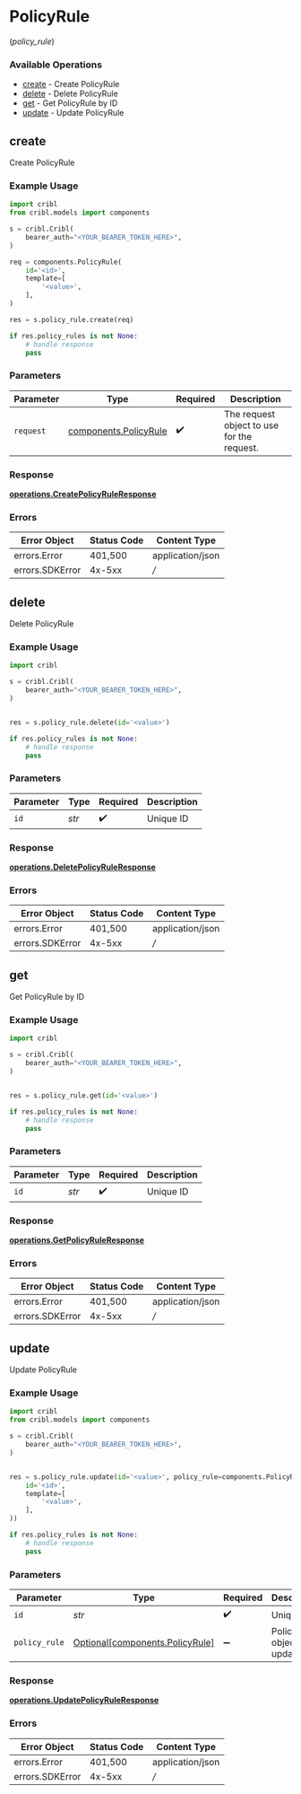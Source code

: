 # PolicyRule
(*policy_rule*)

### Available Operations

* [create](#create) - Create PolicyRule
* [delete](#delete) - Delete PolicyRule
* [get](#get) - Get PolicyRule by ID
* [update](#update) - Update PolicyRule

## create

Create PolicyRule

### Example Usage

```python
import cribl
from cribl.models import components

s = cribl.Cribl(
    bearer_auth="<YOUR_BEARER_TOKEN_HERE>",
)

req = components.PolicyRule(
    id='<id>',
    template=[
        '<value>',
    ],
)

res = s.policy_rule.create(req)

if res.policy_rules is not None:
    # handle response
    pass
```

### Parameters

| Parameter                                                      | Type                                                           | Required                                                       | Description                                                    |
| -------------------------------------------------------------- | -------------------------------------------------------------- | -------------------------------------------------------------- | -------------------------------------------------------------- |
| `request`                                                      | [components.PolicyRule](../../models/components/policyrule.md) | :heavy_check_mark:                                             | The request object to use for the request.                     |


### Response

**[operations.CreatePolicyRuleResponse](../../models/operations/createpolicyruleresponse.md)**
### Errors

| Error Object     | Status Code      | Content Type     |
| ---------------- | ---------------- | ---------------- |
| errors.Error     | 401,500          | application/json |
| errors.SDKError  | 4x-5xx           | */*              |

## delete

Delete PolicyRule

### Example Usage

```python
import cribl

s = cribl.Cribl(
    bearer_auth="<YOUR_BEARER_TOKEN_HERE>",
)


res = s.policy_rule.delete(id='<value>')

if res.policy_rules is not None:
    # handle response
    pass
```

### Parameters

| Parameter          | Type               | Required           | Description        |
| ------------------ | ------------------ | ------------------ | ------------------ |
| `id`               | *str*              | :heavy_check_mark: | Unique ID          |


### Response

**[operations.DeletePolicyRuleResponse](../../models/operations/deletepolicyruleresponse.md)**
### Errors

| Error Object     | Status Code      | Content Type     |
| ---------------- | ---------------- | ---------------- |
| errors.Error     | 401,500          | application/json |
| errors.SDKError  | 4x-5xx           | */*              |

## get

Get PolicyRule by ID

### Example Usage

```python
import cribl

s = cribl.Cribl(
    bearer_auth="<YOUR_BEARER_TOKEN_HERE>",
)


res = s.policy_rule.get(id='<value>')

if res.policy_rules is not None:
    # handle response
    pass
```

### Parameters

| Parameter          | Type               | Required           | Description        |
| ------------------ | ------------------ | ------------------ | ------------------ |
| `id`               | *str*              | :heavy_check_mark: | Unique ID          |


### Response

**[operations.GetPolicyRuleResponse](../../models/operations/getpolicyruleresponse.md)**
### Errors

| Error Object     | Status Code      | Content Type     |
| ---------------- | ---------------- | ---------------- |
| errors.Error     | 401,500          | application/json |
| errors.SDKError  | 4x-5xx           | */*              |

## update

Update PolicyRule

### Example Usage

```python
import cribl
from cribl.models import components

s = cribl.Cribl(
    bearer_auth="<YOUR_BEARER_TOKEN_HERE>",
)


res = s.policy_rule.update(id='<value>', policy_rule=components.PolicyRule(
    id='<id>',
    template=[
        '<value>',
    ],
))

if res.policy_rules is not None:
    # handle response
    pass
```

### Parameters

| Parameter                                                                | Type                                                                     | Required                                                                 | Description                                                              |
| ------------------------------------------------------------------------ | ------------------------------------------------------------------------ | ------------------------------------------------------------------------ | ------------------------------------------------------------------------ |
| `id`                                                                     | *str*                                                                    | :heavy_check_mark:                                                       | Unique ID                                                                |
| `policy_rule`                                                            | [Optional[components.PolicyRule]](../../models/components/policyrule.md) | :heavy_minus_sign:                                                       | PolicyRule object to be updated                                          |


### Response

**[operations.UpdatePolicyRuleResponse](../../models/operations/updatepolicyruleresponse.md)**
### Errors

| Error Object     | Status Code      | Content Type     |
| ---------------- | ---------------- | ---------------- |
| errors.Error     | 401,500          | application/json |
| errors.SDKError  | 4x-5xx           | */*              |
